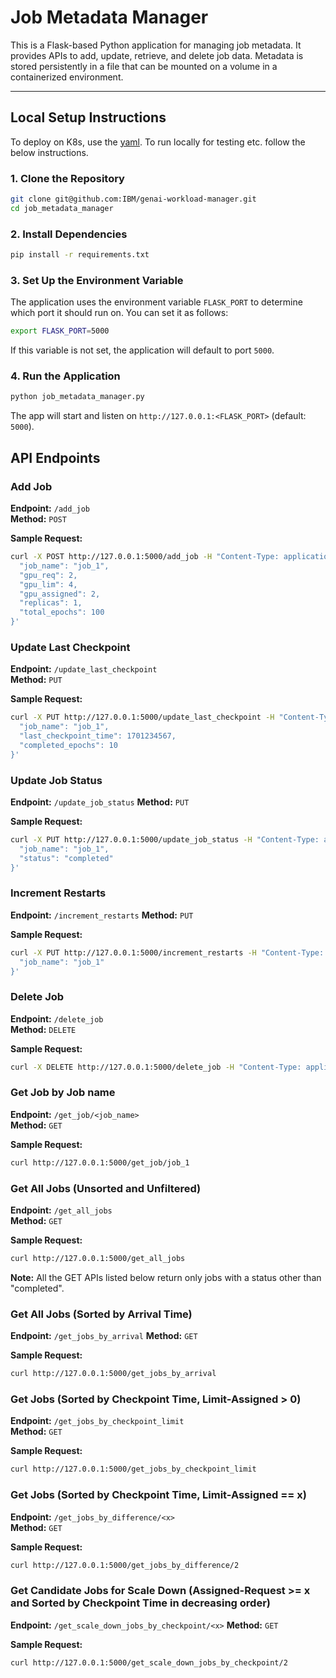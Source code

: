 
# Job Metadata Manager

This is a Flask-based Python application for managing job metadata. It provides APIs to add, update, retrieve, and delete job data. Metadata is stored persistently in a file that can be mounted on a volume in a containerized environment.

---

## Local Setup Instructions

To deploy on K8s, use the [yaml](../deployment/job_metadata_manager.yaml). To run locally for testing etc. follow the below instructions.

### 1. Clone the Repository

```bash
git clone git@github.com:IBM/genai-workload-manager.git
cd job_metadata_manager
```

### 2. Install Dependencies

```bash
pip install -r requirements.txt
```

### 3. Set Up the Environment Variable

The application uses the environment variable `FLASK_PORT` to determine which port it should run on. You can set it as follows:

```bash
export FLASK_PORT=5000
```
If this variable is not set, the application will default to port `5000`.

### 4. Run the Application

```bash
python job_metadata_manager.py
```

The app will start and listen on `http://127.0.0.1:<FLASK_PORT>` (default: `5000`).


## API Endpoints

### Add Job
**Endpoint:** `/add_job`  
**Method:** `POST`

**Sample Request:**
```bash
curl -X POST http://127.0.0.1:5000/add_job -H "Content-Type: application/json" -d '{
  "job_name": "job_1",
  "gpu_req": 2,
  "gpu_lim": 4,
  "gpu_assigned": 2,
  "replicas": 1,
  "total_epochs": 100
}'
```

### Update Last Checkpoint
**Endpoint:** `/update_last_checkpoint`  
**Method:** `PUT`

**Sample Request:**
```bash
curl -X PUT http://127.0.0.1:5000/update_last_checkpoint -H "Content-Type: application/json" -d '{
  "job_name": "job_1",
  "last_checkpoint_time": 1701234567,
  "completed_epochs": 10
}'
```

### Update Job Status
**Endpoint:** `/update_job_status`
**Method:** `PUT`

**Sample Request:**
```bash
curl -X PUT http://127.0.0.1:5000/update_job_status -H "Content-Type: application/json" -d '{
  "job_name": "job_1",
  "status": "completed"
}'
```

### Increment Restarts
**Endpoint:** `/increment_restarts`
**Method:** `PUT`

**Sample Request:**
```bash
curl -X PUT http://127.0.0.1:5000/increment_restarts -H "Content-Type: application/json" -d '{
  "job_name": "job_1"
}'
```

### Delete Job
**Endpoint:** `/delete_job`  
**Method:** `DELETE`

**Sample Request:**
```bash
curl -X DELETE http://127.0.0.1:5000/delete_job -H "Content-Type: application/json" -d '{"job_name": "job_1"}'
```

### Get Job by Job name
**Endpoint:** `/get_job/<job_name>`  
**Method:** `GET`

**Sample Request:**
```bash
curl http://127.0.0.1:5000/get_job/job_1
```

### Get All Jobs (Unsorted and Unfiltered)
**Endpoint:** `/get_all_jobs`  
**Method:** `GET`

**Sample Request:**
```bash
curl http://127.0.0.1:5000/get_all_jobs
```

**Note:** All the GET APIs listed below return only jobs with a status other than "completed".


### Get All Jobs (Sorted by Arrival Time)
**Endpoint:** `/get_jobs_by_arrival`
**Method:** `GET`

**Sample Request:**
```bash
curl http://127.0.0.1:5000/get_jobs_by_arrival
```

### Get Jobs (Sorted by Checkpoint Time, Limit-Assigned > 0)
**Endpoint:** `/get_jobs_by_checkpoint_limit`  
**Method:** `GET`

**Sample Request:**
```bash
curl http://127.0.0.1:5000/get_jobs_by_checkpoint_limit
```

### Get Jobs (Sorted by Checkpoint Time, Limit-Assigned == x)
**Endpoint:** `/get_jobs_by_difference/<x>`  
**Method:** `GET`

**Sample Request:**
```bash
curl http://127.0.0.1:5000/get_jobs_by_difference/2
```

### Get Candidate Jobs for Scale Down (Assigned-Request >= x and Sorted by Checkpoint Time in decreasing order)
**Endpoint:** `/get_scale_down_jobs_by_checkpoint/<x>`
**Method:** `GET`

**Sample Request:**
```bash
curl http://127.0.0.1:5000/get_scale_down_jobs_by_checkpoint/2
```
